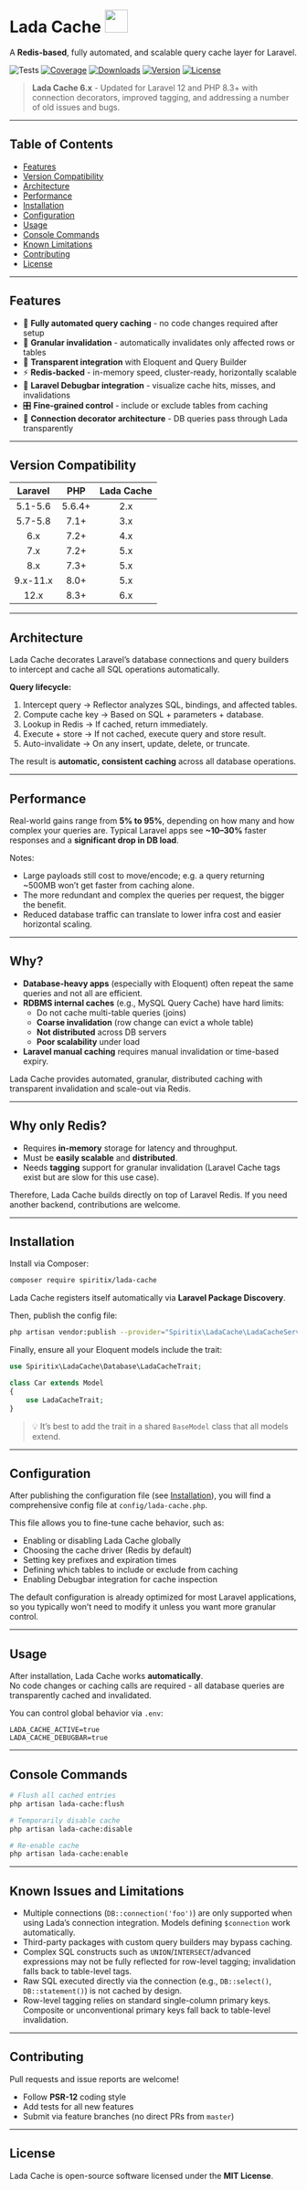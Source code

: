 # Lada Cache <img src="https://cdn4.iconfinder.com/data/icons/vaz2101/512/face_1-512.png" height="40">

A **Redis-based**, fully automated, and scalable query cache layer for Laravel.

![Tests](https://github.com/spiritix/lada-cache/actions/workflows/tests.yml/badge.svg)
[![Coverage](https://codecov.io/gh/spiritix/lada-cache/branch/main/graph/badge.svg)](https://codecov.io/gh/spiritix/lada-cache)
[![Downloads](https://poser.pugx.org/spiritix/lada-cache/d/total.svg)](https://packagist.org/packages/spiritix/lada-cache)
[![Version](https://poser.pugx.org/spiritix/lada-cache/v/stable.svg)](https://packagist.org/packages/spiritix/lada-cache)
[![License](https://poser.pugx.org/spiritix/lada-cache/license.svg)](https://packagist.org/packages/spiritix/lada-cache)

> **Lada Cache 6.x** - Updated for Laravel 12 and PHP 8.3+ with connection decorators, improved tagging, and addressing a number of old issues and bugs.

---

## Table of Contents

- [Features](#features)
- [Version Compatibility](#version-compatibility)
- [Architecture](#architecture)
- [Performance](#performance)
- [Installation](#installation)
- [Configuration](#configuration)
- [Usage](#usage)
- [Console Commands](#console-commands)
- [Known Limitations](#known-limitations)
- [Contributing](#contributing)
- [License](#license)

---

## Features

- 🚀 **Fully automated query caching** - no code changes required after setup  
- 🧩 **Granular invalidation** - automatically invalidates only affected rows or tables  
- 🧠 **Transparent integration** with Eloquent and Query Builder  
- ⚡ **Redis-backed** - in-memory speed, cluster-ready, horizontally scalable  
- 🧰 **Laravel Debugbar integration** - visualize cache hits, misses, and invalidations  
- 🎛️ **Fine-grained control** - include or exclude tables from caching  
- 🧱 **Connection decorator architecture** - DB queries pass through Lada transparently  

---

## Version Compatibility

| Laravel  |  PHP   | Lada Cache |
|:--------:|:------:|:----------:|
| 5.1-5.6  | 5.6.4+ |    2.x     |
| 5.7-5.8  |  7.1+  |    3.x     |
|   6.x    |  7.2+  |    4.x     |
|   7.x    |  7.2+  |    5.x     |
|   8.x    |  7.3+  |    5.x     |
| 9.x-11.x |  8.0+  |    5.x     |
|  12.x    |  8.3+  |    6.x     |

---

## Architecture

Lada Cache decorates Laravel’s database connections and query builders to intercept and cache all SQL operations automatically.

**Query lifecycle:**
1. Intercept query → Reflector analyzes SQL, bindings, and affected tables.  
2. Compute cache key → Based on SQL + parameters + database.  
3. Lookup in Redis → If cached, return immediately.  
4. Execute + store → If not cached, execute query and store result.  
5. Auto-invalidate → On any insert, update, delete, or truncate.  

The result is **automatic, consistent caching** across all database operations.

---

## Performance

Real-world gains range from **5% to 95%**, depending on how many and how complex your queries are. Typical Laravel apps see **~10–30%** faster responses and a **significant drop in DB load**.

Notes:
- Large payloads still cost to move/encode; e.g. a query returning ~500MB won’t get faster from caching alone.
- The more redundant and complex the queries per request, the bigger the benefit.
- Reduced database traffic can translate to lower infra cost and easier horizontal scaling.

---

## Why?

- **Database-heavy apps** (especially with Eloquent) often repeat the same queries and not all are efficient.
- **RDBMS internal caches** (e.g., MySQL Query Cache) have hard limits:
  - Do not cache multi-table queries (joins)
  - **Coarse invalidation** (row change can evict a whole table)
  - **Not distributed** across DB servers
  - **Poor scalability** under load
- **Laravel manual caching** requires manual invalidation or time-based expiry.

Lada Cache provides automated, granular, distributed caching with transparent invalidation and scale-out via Redis.

---

## Why only Redis?

- Requires **in-memory** storage for latency and throughput.
- Must be **easily scalable** and **distributed**.
- Needs **tagging** support for granular invalidation (Laravel Cache tags exist but are slow for this use case).

Therefore, Lada Cache builds directly on top of Laravel Redis. If you need another backend, contributions are welcome.

---

## Installation

Install via Composer:

```bash
composer require spiritix/lada-cache
```

Lada Cache registers itself automatically via **Laravel Package Discovery**.

Then, publish the config file:

```bash
php artisan vendor:publish --provider="Spiritix\LadaCache\LadaCacheServiceProvider"
```

Finally, ensure all your Eloquent models include the trait:

```php
use Spiritix\LadaCache\Database\LadaCacheTrait;

class Car extends Model
{
    use LadaCacheTrait;
}
```

> 💡 It’s best to add the trait in a shared `BaseModel` class that all models extend.

---

## Configuration
After publishing the configuration file (see [Installation](#installation)), you will find a comprehensive config file at `config/lada-cache.php`.

This file allows you to fine-tune cache behavior, such as:
- Enabling or disabling Lada Cache globally  
- Choosing the cache driver (Redis by default)  
- Setting key prefixes and expiration times  
- Defining which tables to include or exclude from caching  
- Enabling Debugbar integration for cache inspection  

The default configuration is already optimized for most Laravel applications, so you typically won’t need to modify it unless you want more granular control.

---

## Usage

After installation, Lada Cache works **automatically**.  
No code changes or caching calls are required - all database queries are transparently cached and invalidated.

You can control global behavior via `.env`:

```env
LADA_CACHE_ACTIVE=true
LADA_CACHE_DEBUGBAR=true
```

---

## Console Commands

```bash
# Flush all cached entries
php artisan lada-cache:flush

# Temporarily disable cache
php artisan lada-cache:disable

# Re-enable cache
php artisan lada-cache:enable
```

---

## Known Issues and Limitations

- Multiple connections (`DB::connection('foo')`) are only supported when using Lada’s connection integration. Models defining `$connection` work automatically.  
- Third-party packages with custom query builders may bypass caching.
- Complex SQL constructs such as `UNION`/`INTERSECT`/advanced expressions may not be fully reflected for row-level tagging; invalidation falls back to table-level tags.
- Raw SQL executed directly via the connection (e.g., `DB::select()`, `DB::statement()`) is not cached by design.
- Row-level tagging relies on standard single-column primary keys. Composite or unconventional primary keys fall back to table-level invalidation.

---

## Contributing

Pull requests and issue reports are welcome!

- Follow **PSR-12** coding style  
- Add tests for all new features  
- Submit via feature branches (no direct PRs from `master`)

---

## License

Lada Cache is open-source software licensed under the **MIT License**.